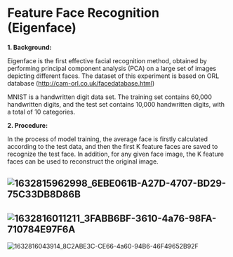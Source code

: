 # Feature Face Recognition (Eigenface)
**1. Background:**

Eigenface is the first effective facial recognition method, obtained by performing principal component analysis (PCA) on a large set of images depicting different faces. The dataset of this experiment is based on ORL database (http://cam-orl.co.uk/facedatabase.html)

MNIST is a handwritten digit data set. The training set contains 60,000 handwritten digits, and the test set contains 10,000 handwritten digits, with a total of 10 categories.
 
 
**2. Procedure:**

In the process of model training, the average face is firstly calculated according to the test data, and then the first K feature faces are saved to recognize the test face. In addition, for any given face image, the K feature faces can be used to reconstruct the original image.

![1632815962998_6EBE061B-A27D-4707-BD29-75C33DB8D86B](https://user-images.githubusercontent.com/91419621/135047346-03c9a500-3986-48d6-97ae-43d56deec701.png)
------
![1632816011211_3FABB6BF-3610-4a76-98FA-710784E97F6A](https://user-images.githubusercontent.com/91419621/135047455-8dd3d4c7-4fd8-4788-a912-d3a7f0cc8cb4.png)
------
![1632816043914_8C2ABE3C-CE66-4a60-94B6-46F49652B92F](https://user-images.githubusercontent.com/91419621/135047540-76c6edb7-f736-4546-8573-d6c412e801b9.png)



